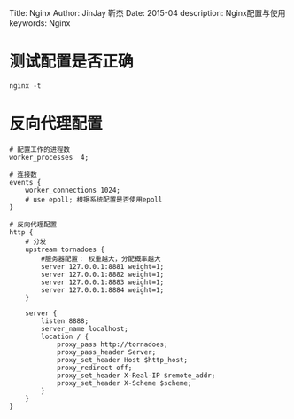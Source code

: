 Title:   Nginx
Author: JinJay 靳杰
Date:    2015-04
description: Nginx配置与使用
keywords: Nginx


# 测试配置是否正确
`nginx -t`

# 反向代理配置
```
# 配置工作的进程数
worker_processes  4;

# 连接数
events {
    worker_connections 1024;
    # use epoll; 根据系统配置是否使用epoll
}

# 反向代理配置
http {
    # 分发
    upstream tornadoes {
        #服务器配置： 权重越大，分配概率越大
        server 127.0.0.1:8881 weight=1;
        server 127.0.0.1:8882 weight=1;
        server 127.0.0.1:8883 weight=1;
        server 127.0.0.1:8884 weight=1;
    }

    server {
        listen 8888;
        server_name localhost;
        location / {
            proxy_pass http://tornadoes;
            proxy_pass_header Server;
            proxy_set_header Host $http_host;
            proxy_redirect off;
            proxy_set_header X-Real-IP $remote_addr;
            proxy_set_header X-Scheme $scheme;
        }
    }
}
```

